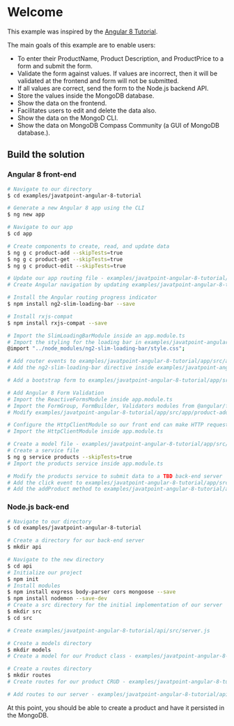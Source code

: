 # Welcome

This example was inspired by the [Angular 8 Tutorial](https://www.javatpoint.com/angular-8).

The main goals of this example are to enable users:

+ To enter their ProductName, Product Description, and ProductPrice to a form and submit the form.
+ Validate the form against values. If values are incorrect, then it will be validated at the frontend and form will not be submitted.
+ If all values are correct, send the form to the Node.js backend API.
+ Store the values inside the MongoDB database.
+ Show the data on the frontend.
+ Facilitates users to edit and delete the data also.
+ Show the data on the MongoD CLI.
+ Show the data on MongoDB Compass Community (a GUI of MongoDB database.).

## Build the solution

### Angular 8 front-end

```sh
# Navigate to our directory
$ cd examples/javatpoint-angular-8-tutorial

# Generate a new Angular 8 app using the CLI
$ ng new app

# Navigate to our app
$ cd app

# Create components to create, read, and update data
$ ng g c product-add --skipTests=true
$ ng g c product-get --skipTests=true
$ ng g c product-edit --skipTests=true

# Update our app routing file - examples/javatpoint-angular-8-tutorial/app/src/app/app-routing.module.ts
# Create Angular navigation by updating examples/javatpoint-angular-8-tutorial/app/src/app/app.component.html

# Install the Angular routing progress indicator
$ npm install ng2-slim-loading-bar --save

# Install rxjs-compat
$ npm install rxjs-compat --save

# Import the SlimLoadingBarModule inside an app.module.ts
# Import the styling for the loading bar in examples/javatpoint-angular-8-tutorial/app/src/styles.css
@import "../node_modules/ng2-slim-loading-bar/style.css";

# Add router events to examples/javatpoint-angular-8-tutorial/app/src/app/app.component.ts
# Add the ng2-slim-loading-bar directive inside examples/javatpoint-angular-8-tutorial/app/src/app/app.component.html

# Add a bootstrap form to examples/javatpoint-angular-8-tutorial/app/src/app/product-add/product-add.component.html

# Add Angular 8 Form Validation
# Import the ReactiveFormsModule inside app.module.ts
# Import the FormGroup, FormBuilder, Validators modules from @angular/forms and create a constructor and instantiate the FormBuilder in examples/javatpoint-angular-8-tutorial/app/src/app/product-add/product-add.component.ts
# Modify examples/javatpoint-angular-8-tutorial/app/src/app/product-add/product-add.component.html to have form validation rules

# Configure the HttpClientModule so our front end can make HTTP requests
# Import the HttpClientModule inside app.module.ts

# Create a model file - examples/javatpoint-angular-8-tutorial/app/src/app/product.ts
# Create a service file
$ ng g service products --skipTests=true
# Import the products service inside app.module.ts

# Modify the products service to submit data to a TBD back-end server
# Add the click event to examples/javatpoint-angular-8-tutorial/app/src/app/product-add/product-add.component.html
# Add the addProduct method to examples/javatpoint-angular-8-tutorial/app/src/app/product-add/product-add.component.ts

```

### Node.js back-end

```sh
# Navigate to our directory
$ cd examples/javatpoint-angular-8-tutorial

# Create a directory for our back-end server
$ mkdir api

# Navigate to the new directory
$ cd api
# Initialize our project
$ npm init
# Install modules
$ npm install express body-parser cors mongoose --save
$ npm install nodemon --save-dev
# Create a src directory for the initial implementation of our server
$ mkdir src
$ cd src

# Create examples/javatpoint-angular-8-tutorial/api/src/server.js

# Create a models directory
$ mkdir models
# Create a model for our Product class - examples/javatpoint-angular-8-tutorial/api/src/models/product.js

# Create a routes directory
$ mkdir routes
# Create routes for our product CRUD - examples/javatpoint-angular-8-tutorial/api/src/routes/product.route.js

# Add routes to our server - examples/javatpoint-angular-8-tutorial/api/src/server.js
```

At this point, you should be able to create a product and have it persisted in the MongoDB.
